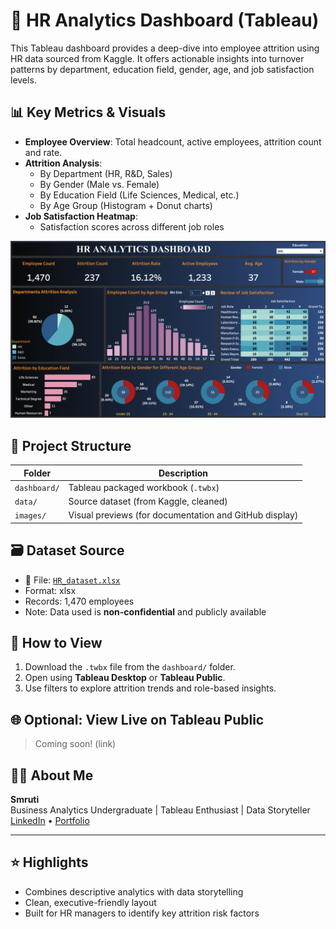 # 🧠 HR Analytics Dashboard (Tableau)

This Tableau dashboard provides a deep-dive into employee attrition using HR data sourced from Kaggle. It offers actionable insights into turnover patterns by department, education field, gender, age, and job satisfaction levels.

## 📊 Key Metrics & Visuals

- **Employee Overview**: Total headcount, active employees, attrition count and rate.
- **Attrition Analysis**:
  - By Department (HR, R&D, Sales)
  - By Gender (Male vs. Female)
  - By Education Field (Life Sciences, Medical, etc.)
  - By Age Group (Histogram + Donut charts)
- **Job Satisfaction Heatmap**:
  - Satisfaction scores across different job roles

![Dashboard Preview](images/Dashboard.png)

## 📂 Project Structure

| Folder | Description |
|--------|-------------|
| `dashboard/` | Tableau packaged workbook (`.twbx`) |
| `data/` | Source dataset (from Kaggle, cleaned) |
| `images/` | Visual previews (for documentation and GitHub display) |

## 🗃️ Dataset Source

- 📁 File: [`HR_dataset.xlsx`](data/HRDataset.xlsx)
- Format: xlsx 
- Records: 1,470 employees  
- Note: Data used is **non-confidential** and publicly available

## 🚀 How to View

1. Download the `.twbx` file from the `dashboard/` folder.
2. Open using **Tableau Desktop** or **Tableau Public**.
3. Use filters to explore attrition trends and role-based insights.

## 🌐 Optional: View Live on Tableau Public

> Coming soon! (link)

## 👩‍💻 About Me

**Smruti**  
Business Analytics Undergraduate | Tableau Enthusiast | Data Storyteller  
[LinkedIn](https://www.linkedin.com/in/iamsmrutip28/) • [Portfolio](https://your-site.com)

---

## ⭐ Highlights

- Combines descriptive analytics with data storytelling
- Clean, executive-friendly layout
- Built for HR managers to identify key attrition risk factors
